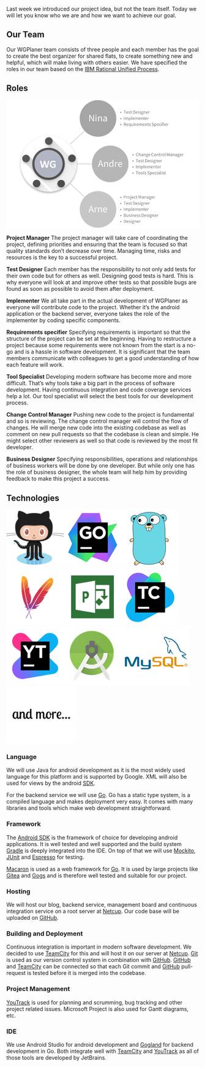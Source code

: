Last week we introduced our project idea, but not the team itself. Today we will let you know who we are and how we want to achieve our goal.

## Our Team
Our WGPlaner team consists of three people and each member has the goal to create the best organizer for shared flats, to create something new and helpful, which will make living with others easier. We have specified the roles in our team based on the [IBM Rational Unified Process](https://www.ibm.com/developerworks/rational/library/apr05/crain/).

## Roles
[![Roles](img/orga_780.png)](img/orga_780.png)

**Project Manager**
The project manager will take care of coordinating the project, defining priorities and ensuring that the team is focused so that quality standards don’t decrease over time. Managing time, risks and resources is the key to a successful project.

**Test Designer**
Each member has the responsibility to not only add tests for their own code but for others as well. Designing good tests is hard. This is why everyone will look at and improve other tests so that possible bugs are found as soon as possible to avoid them after deployment.

**Implementer**
We all take part in the actual development of WGPlaner as everyone will contribute code to the project. Whether it’s the android application or the backend server, everyone takes the role of the implementer by coding specific components.

**Requirements specifier**
Specifying requirements is important so that the structure of the project can be set at the beginning. Having to restructure a project because some requirements were not known from the start is a no-go and is a hassle in software development.
It is significant that the team members communicate with colleagues to get a good understanding of how each feature will work.

**Tool Specialist**
Developing modern software has become more and more difficult. That’s why tools take a big part in the process of software development. Having continuous integration and code coverage services help a lot. Our tool specialist will select the best tools for our development process.

**Change Control Manager**
Pushing new code to the project is fundamental and so is reviewing. The change control manager will control the flow of changes. He will merge new code into the existing codebase as well as comment on new pull requests so that the codebase is clean and simple. He might select other reviewers as well so that code is reviewed by the most fit developer.

**Business Designer**
Specifying responsibilities, operations and relationships of business workers will be done by one developer. But while only one has the role of business designer, the whole team will help him by providing feedback to make this project a success.

## Technologies
<a href="https://github.com/WGPlaner/wg_planer"><img src="img/github.png" width="150" height="150" /></a><a href="https://www.jetbrains.com/go/"><img src="img/gogland.png" width="150" height="150" /></a><a href="https://golang.org/"><img src="img/golang.png" width="150" height="150" /></a><a href="https://maven.apache.org/"><img src="img/maven.png" width="150" height="150" /></a><a href="https://products.office.com/de-de/project/project-and-portfolio-management-software"><img src="img/ms_project.png" width="150" height="150" /></a><a href="https://teamcity.ameyering.de/"><img src="img/teamcity.png" width="150" height="150" /></a><a href="https://youtrack.ameyering.de/"><img src="img/youtrack.png" width="150" height="150" /></a><a href="https://developer.android.com/studio/index.html"><img src="img/android_studio.png" width="150" height="150" /></a><a href="https://www.mysql.com"><img src="img/mysql.png" width="180" height="150" /></a><img src="img/and_more.png" width="180" height="150" />

### Language
We will use Java for android development as it is the most widely used language for this platform and is supported by Google. XML will also be used for views by the android [SDK](https://developer.android.com/studio/index.html).

For the backend service we will use [Go](https://golang.org/). Go has a static type system, is a compiled language and makes deployment very easy. It comes with many libraries and tools which make web development straightforward.

### Framework
The [Android SDK](https://developer.android.com/studio/index.html) is the framework of choice for developing android applications. It is well tested and well supported and the build system [Gradle](https://gradle.org/) is deeply integrated into the IDE. On top of that we will use [Mockito](http://site.mockito.org/), [JUnit](http://junit.org/junit4/) and [Espresso](https://developer.android.com/training/testing/espresso/index.html) for testing.

[Macaron](https://go-macaron.com/) is used as a web framework for [Go](https://golang.org/). It is used by large projects like [Gitea](https://gitea.io/en-US/) and [Gogs](https://gogs.io/) and is therefore well tested and suitable for our project.

### Hosting
We will host our blog, backend service, management board and continuous integration service on a root server at [Netcup](https://www.netcup.de/vserver/). Our code base will be uploaded on [GitHub](https://github.com/WGPlaner/wg_planer).

### Building and Deployment
Continuous integration is important in modern software development. We decided to use [TeamCity](https://teamcity.ameyering.de/) for this and will host it on our server at [Netcup](https://www.netcup.de/vserver/). [Git](https://de.wikipedia.org/wiki/Git) is used as our version control system in combination with [GitHub](https://github.com/WGPlaner/wg_planer). [GitHub](https://github.com/WGPlaner/wg_planer) and [TeamCity](https://teamcity.ameyering.de/) can be connected so that each Git commit and [GitHub](https://github.com/WGPlaner/wg_planer) pull-request is tested before it is merged into the codebase.

### Project Management
[YouTrack](https://youtrack.ameyering.de/) is used for planning and scrumming, bug tracking and other project related issues. Microsoft Project is also used for Gantt diagrams, etc.

### IDE
We use Android Studio for android development and [Gogland](https://www.jetbrains.com/go/) for backend development in Go. Both integrate well with [TeamCity](https://www.jetbrains.com/teamcity/) and [YouTrack](https://www.jetbrains.com/youtrack) as all of those tools are developed by JetBrains.
